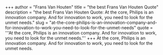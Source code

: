 +++
author = "Frans Van Houten"
title = "the best Frans Van Houten Quote"
description = "the best Frans Van Houten Quote: At the core, Philips is an innovation company. And for innovation to work, you need to look for the unmet needs."
slug = "at-the-core-philips-is-an-innovation-company-and-for-innovation-to-work-you-need-to-look-for-the-unmet-needs"
quote = '''At the core, Philips is an innovation company. And for innovation to work, you need to look for the unmet needs.'''
+++
At the core, Philips is an innovation company. And for innovation to work, you need to look for the unmet needs.
